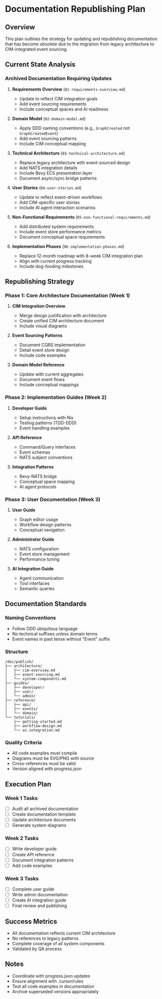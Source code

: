 # Documentation Republishing Plan

## Overview
This plan outlines the strategy for updating and republishing documentation that has become obsolete due to the migration from legacy architecture to CIM-integrated event sourcing.

## Current State Analysis

### Archived Documentation Requiring Updates
1. **Requirements Overview** (`01-requirements-overview.md`)
   - Update to reflect CIM integration goals
   - Add event sourcing requirements
   - Include conceptual spaces and AI readiness

2. **Domain Model** (`02-domain-model.md`)
   - Apply DDD naming conventions (e.g., `GraphCreated` not `GraphCreatedEvent`)
   - Add event sourcing patterns
   - Include CIM conceptual mapping

3. **Technical Architecture** (`03-technical-architecture.md`)
   - Replace legacy architecture with event-sourced design
   - Add NATS integration details
   - Include Bevy ECS presentation layer
   - Document async/sync bridge patterns

4. **User Stories** (`04-user-stories.md`)
   - Update to reflect event-driven workflows
   - Add CIM-specific user stories
   - Include AI agent interaction scenarios

5. **Non-Functional Requirements** (`05-non-functional-requirements.md`)
   - Add distributed system requirements
   - Include event store performance metrics
   - Document conceptual space requirements

6. **Implementation Phases** (`06-implementation-phases.md`)
   - Replace 12-month roadmap with 8-week CIM integration plan
   - Align with current progress tracking
   - Include dog-fooding milestones

## Republishing Strategy

### Phase 1: Core Architecture Documentation (Week 1)
1. **CIM Integration Overview**
   - Merge design justification with architecture
   - Create unified CIM architecture document
   - Include visual diagrams

2. **Event Sourcing Patterns**
   - Document CQRS implementation
   - Detail event store design
   - Include code examples

3. **Domain Model Reference**
   - Update with current aggregates
   - Document event flows
   - Include conceptual mappings

### Phase 2: Implementation Guides (Week 2)
1. **Developer Guide**
   - Setup instructions with Nix
   - Testing patterns (TDD-DDD)
   - Event handling examples

2. **API Reference**
   - Command/Query interfaces
   - Event schemas
   - NATS subject conventions

3. **Integration Patterns**
   - Bevy-NATS bridge
   - Conceptual space mapping
   - AI agent protocols

### Phase 3: User Documentation (Week 3)
1. **User Guide**
   - Graph editor usage
   - Workflow design patterns
   - Conceptual navigation

2. **Administrator Guide**
   - NATS configuration
   - Event store management
   - Performance tuning

3. **AI Integration Guide**
   - Agent communication
   - Tool interfaces
   - Semantic queries

## Documentation Standards

### Naming Conventions
- Follow DDD ubiquitous language
- No technical suffixes unless domain terms
- Event names in past tense without "Event" suffix

### Structure
```
/doc/publish/
├── architecture/
│   ├── cim-overview.md
│   ├── event-sourcing.md
│   └── system-components.md
├── guides/
│   ├── developer/
│   ├── user/
│   └── admin/
├── reference/
│   ├── api/
│   ├── events/
│   └── domain/
└── tutorials/
    ├── getting-started.md
    ├── workflow-design.md
    └── ai-integration.md
```

### Quality Criteria
- All code examples must compile
- Diagrams must be SVG/PNG with source
- Cross-references must be valid
- Version aligned with progress.json

## Execution Plan

### Week 1 Tasks
- [ ] Audit all archived documentation
- [ ] Create documentation template
- [ ] Update architecture documents
- [ ] Generate system diagrams

### Week 2 Tasks
- [ ] Write developer guide
- [ ] Create API reference
- [ ] Document integration patterns
- [ ] Add code examples

### Week 3 Tasks
- [ ] Complete user guide
- [ ] Write admin documentation
- [ ] Create AI integration guide
- [ ] Final review and publishing

## Success Metrics
- All documentation reflects current CIM architecture
- No references to legacy patterns
- Complete coverage of all system components
- Validated by QA process

## Notes
- Coordinate with progress.json updates
- Ensure alignment with .cursor/rules
- Test all code examples in documentation
- Archive superseded versions appropriately
